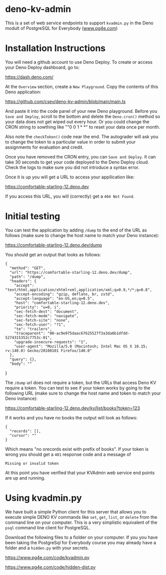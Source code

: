 # deno-kv-admin

This is a set of web service endpoints to support `kvadmin.py` in the Deno modult
of PostgreSQL for Everybody (www.pg4e.com)

# Installation Instructions

You will need a github account to use Deno Deploy. To create or access your
Deno Deploy dashboard, go to:

https://dash.deno.com/

At the `Overview` section, create a `New Playground`.  Copy the contents of this Deno
application:

https://github.com/csev/deno-kv-admin/blob/main/main.ts

And paste it into the code panel of your new Deno playground.  Before you `Save and Deploy`,
scroll to the bottom and delete the `Deno.cron()` method so your data does not get wiped out
every hour.  Or you could change the CRON string to sowthing like ""0 0 1 * *" to reset your
data once per month.

Also note the `checkToken()` code near the end.  The autograder will ask you to change the token
to a particular value in order to submit your assignments for evaluation and credit.

Once you have removed the CRON entry, you can `Save and Deploy`. It can take 30 seconds to get your code
deployed to the Deno Deploy cloud.  Check the logs to make sure you did not introduce a syntax error.

Once it is up you will get a URL to access your appilication like:

https://comfortable-starling-12.deno.dev

If you access this URL, you will (correctly) get a `404 Not Found`.  

# Initial testing

You can test the application by adding `/dump` to the end of the URL as follows (make sure to change the host
name to match your Deno instance):

https://comfortable-starling-12.deno.dev/dump

You should get an output that looks as follows:

    {
      "method": "GET",
      "url": "https://comfortable-starling-12.deno.dev/dump",
      "path": "/dump",
      "headers": {
        "accept": "text/html,application/xhtml+xml,application/xml;q=0.9,*/*;q=0.8",
        "accept-encoding": "gzip, deflate, br, zstd",
        "accept-language": "en-US,en;q=0.5",
        "host": "comfortable-starling-12.deno.dev",
        "priority": "u=0, i",
        "sec-fetch-dest": "document",
        "sec-fetch-mode": "navigate",
        "sec-fetch-site": "none",
        "sec-fetch-user": "?1",
        "te": "trailers",
        "traceparent": "00-ac9e975daac67625527f3a3da6b1dfdd-5274315352c7753c-01",
        "upgrade-insecure-requests": "1",
        "user-agent": "Mozilla/5.0 (Macintosh; Intel Mac OS X 10.15; rv:140.0) Gecko/20100101 Firefox/140.0"
      },
      "query": {},
      "body": ""
  }

The `/dump` url does not require a token, but the URLs that access Deno KV require a token.
You can test to see if your token works by going to the following URL (make sure to change the host
name and token to match your Deno instance):

https://comfortable-starling-12.deno.dev/kv/list/books?token=123

If it works and you have no books the output will look as follows:

    {
      "records": [],
      "cursor": ""
    }

Which means "no orecords exist with prefix of books".  If your token is wrong you should get a
`401` response code and a message of

    Missing or invalid token

At this point you have verified that your KVAdmin web service end points are up and running.

# Using kvadmin.py

We have built a simple Python client for this server that allows you to execute simple DENO KV commands
like `set`, `get`, `list`, or `delete` from the command line on your computer.  This is a very simplistic
equivalent of the `psql` command line client for PostgreSQL.

Download the following files to a fiolder on your computer.  If you you have been taking the PostgreSql for
Everybody course you may already have a folder and a `hidden.py` with your secrets.

https://www.pg4e.com/code/kvadmin.py

https://www.pg4e.com/code/hidden-dist.py
